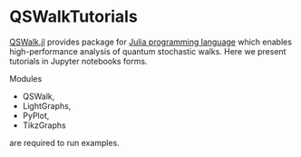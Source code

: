 # QSWalkTutorials


[QSWalk.jl](https://github.com/ZKSI/QSWalk.jl) provides package for [Julia programming language](https://julialang.org/) which enables high-performance analysis of quantum stochastic walks. Here we present tutorials in Jupyter notebooks forms. 

Modules 
- QSWalk,
- LightGraphs, 
- PyPlot,
- TikzGraphs

are required to run examples.
